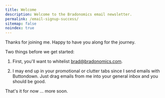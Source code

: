 ```yaml
---
title: Welcome
description: Welcome to the Bradonomics email newsletter.
permalink: /email-signup-success/
sitemap: false
noindex: true
---
```


Thanks for joining me. Happy to have you along for the journey.

Two things before we get started:

1. First, you'll want to whitelist brad@bradonomics.com.

2. I may end up in your promotional or clutter tabs since I send emails with Buttondown. Just drag emails from me into your general inbox and you should be good.

That's it for now ... more soon.
